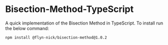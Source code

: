 # Bisection-Method-TypeScript
A quick implementation of the Bisection Method in TypeScript. 
To install run the below command:
```
npm install @flyn-nick/bisection-method@1.0.2
```
